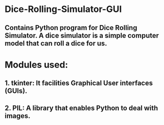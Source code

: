 # Dice-Rolling-Simulator-GUI
## Contains Python program for Dice Rolling Simulator. A dice simulator is a simple computer model that can roll a dice for us.
# Modules used:
## 1. tkinter: It facilities Graphical User interfaces (GUIs).
## 2. PIL: A library that enables Python to deal with images.
